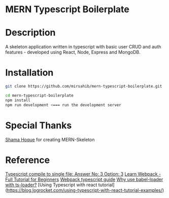 # MERN Typescript Boilerplate

# Description
A skeleton application written in typescript with basic user CRUD and auth features - developed using React, Node, Express and MongoDB.

# Installation

```bash
git clone https://github.com/mirsahib/mern-typescript-boilerplate.git

cd mern-typescript-boilerplate
npm install
npm run development <=== run the development server
```


# Special Thanks
[Shama Hoque](https://github.com/shamahoque) for creating MERN-Skeleton

# Reference
[Typescript compile to single file: Answer No: 3 Option: 3](https://stackoverflow.com/questions/34474651/typescript-compile-to-single-file)
[Learn Webpack - Full Tutorial for Beginners](https://www.youtube.com/watch?v=MpGLUVbqoYQ&t=3157s&ab_channel=freeCodeCamp.org)
[Webpack typescript guide](https://webpack.js.org/guides/typescript/)
[Why use babel-loader with ts-loader?](https://stackoverflow.com/questions/49624202/why-use-babel-loader-with-ts-loader)
[Using Typescript with react tutorial]
(https://blog.logrocket.com/using-typescript-with-react-tutorial-examples/)
